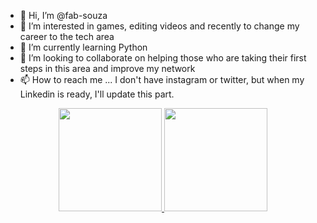 - 👋 Hi, I’m @fab-souza
- 👀 I’m interested in games, editing videos and recently to change my career to the tech area
- 🌱 I’m currently learning Python
- 💞️ I’m looking to collaborate on helping those who are taking their first steps in this area and improve my network
- 📫 How to reach me ... I don't have instagram or twitter, but when my Linkedin is ready, I'll update this part.

<div align="center">
  <a href="https://github.com/fab-souza">
  <img height="165em" src="https://github-readme-stats.vercel.app/api?username=fab-souza&show_icons=true&theme=midnight-purple&include_all_commits=true&count_private=true"/>
  <img height="165em" src="https://github-readme-stats.vercel.app/api/top-langs/?username=fab-souza&layout=compact&langs_count=7&theme=midnight-purple"/>
</div>
